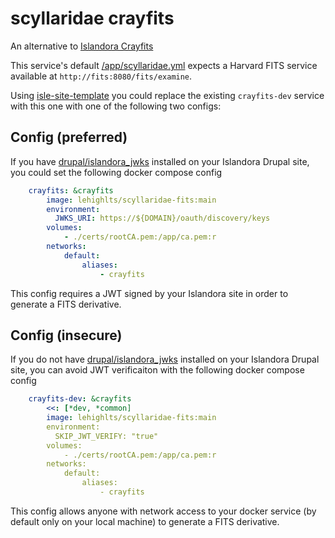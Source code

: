 # scyllaridae crayfits

An alternative to [Islandora Crayfits](https://github.com/Islandora/Crayfish/tree/4.x/CrayFits)

This service's default [/app/scyllaridae.yml](./scyllaridae.yml) expects a Harvard FITS service available at `http://fits:8080/fits/examine`.

Using [isle-site-template](https://github.com/islandora-devops/isle-site-template) you could replace the existing `crayfits-dev` service with this one with one of the following two configs:

## Config (preferred)

If you have [drupal/islandora_jwks](https://www.drupal.org/project/islandora_jwks) installed on your Islandora Drupal site, you could set the following docker compose config

```yaml
    crayfits: &crayfits
        image: lehighlts/scyllaridae-fits:main
        environment:
          JWKS_URI: https://${DOMAIN}/oauth/discovery/keys
        volumes:
            - ./certs/rootCA.pem:/app/ca.pem:r
        networks:
            default:
                aliases:
                    - crayfits
```

This config requires a JWT signed by your Islandora site in order to generate a FITS derivative.

## Config (insecure)

If you do not have [drupal/islandora_jwks](https://www.drupal.org/project/islandora_jwks) installed on your Islandora Drupal site, you can avoid JWT verificaiton with the following docker compose config

```yaml
    crayfits-dev: &crayfits
        <<: [*dev, *common]
        image: lehighlts/scyllaridae-fits:main
        environment:
          SKIP_JWT_VERIFY: "true"
        volumes:
            - ./certs/rootCA.pem:/app/ca.pem:r
        networks:
            default:
                aliases:
                    - crayfits
```

This config allows anyone with network access to your docker service (by default only on your local machine) to generate a FITS derivative.
